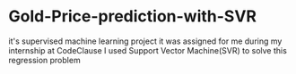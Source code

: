 # Gold-Price-prediction-with-SVR
it's supervised machine learning project it was assigned for me during my internship at CodeClause I used Support Vector Machine(SVR) to solve this regression problem 
